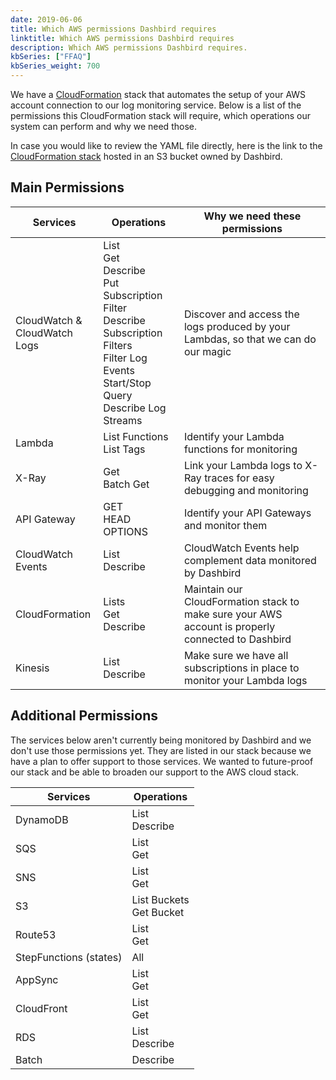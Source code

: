 ```yaml
---
date: 2019-06-06
title: Which AWS permissions Dashbird requires
linktitle: Which AWS permissions Dashbird requires
description: Which AWS permissions Dashbird requires.
kbSeries: ["FFAQ"]
kbSeries_weight: 700
---
```


We have a [CloudFormation](https://aws.amazon.com/cloudformation/) stack that automates the setup of your AWS account connection to our log monitoring service. Below is a list of the permissions this CloudFormation stack will require, which operations our system can perform and why we need those.

In case you would like to review the YAML file directly, here is the link to the [CloudFormation stack](https://s3.amazonaws.com/dashbird-cf/cloudformation.yml) hosted in an S3 bucket owned by Dashbird.

## Main Permissions

| Services         | Operations             | Why we need these permissions
| ---------------- | ---------------------- | ----------------------------- |
| CloudWatch &<br>CloudWatch Logs | List<br>Get<br>Describe<br>Put Subscription Filter<br>Describe Subscription Filters<br>Filter Log Events<br>Start/Stop Query<br>Describe Log Streams<br> | Discover and access the logs produced by your Lambdas, so that we can do our magic |
| Lambda | List Functions<br>List Tags | Identify your Lambda functions for monitoring |
| X-Ray | Get<br>Batch Get | Link your Lambda logs to X-Ray traces for easy debugging and monitoring |
| API Gateway | GET<br>HEAD<br>OPTIONS | Identify your API Gateways and monitor them |
| CloudWatch Events | List<br>Describe | CloudWatch Events help complement data monitored by Dashbird |
| CloudFormation | Lists<br>Get<br>Describe | Maintain our CloudFormation stack to make sure your AWS account is properly connected to Dashbird |
| Kinesis | List<br>Describe | Make sure we have all subscriptions in place to monitor your Lambda logs |

## Additional Permissions

The services below aren't currently being monitored by Dashbird and we don't use those permissions yet. They are listed in our stack because we have a plan to offer support to those services. We wanted to future-proof our stack and be able to broaden our support to the AWS cloud stack.

| Services         | Operations             |
| ---------------- | ---------------------- |
| DynamoDB | List<br>Describe |
| SQS | List<br>Get |
| SNS | List<br>Get |
| S3 | List Buckets<br>Get Bucket |
| Route53 | List<br>Get |
| StepFunctions (states) | All |
| AppSync | List<br>Get |
| CloudFront | List<br>Get |
| RDS | List<br>Describe |
| Batch | Describe |
